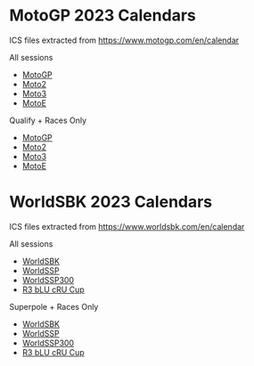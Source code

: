 # MotoGP 2023 Calendars

ICS files extracted from <a href="https://www.motogp.com/en/calendar">https://www.motogp.com/en/calendar</a>

All sessions
- <a href="motogp/2023/MotoGP_2023_calendar.ics">MotoGP</a>
- <a href="motogp/2023/Moto2_2023_calendar.ics">Moto2</a>
- <a href="motogp/2023/Moto3_2023_calendar.ics">Moto3</a>
- <a href="motogp/2023/MotoE_2023_calendar.ics">MotoE</a>

Qualify + Races Only
- <a href="motogp/2023/MotoGP_filtered_2023_calendar.ics">MotoGP</a>
- <a href="motogp/2023/Moto2_filtered_2023_calendar.ics">Moto2</a>
- <a href="motogp/2023/Moto3_filtered_2023_calendar.ics">Moto3</a>
- <a href="motogp/2023/MotoE_filtered_2023_calendar.ics">MotoE</a>


# WorldSBK 2023 Calendars

ICS files extracted from <a href="https://www.worldsbk.com/en/calendar">https://www.worldsbk.com/en/calendar</a>

All sessions
- <a href="wsbk/2023/WorldSBK_2023_calendar.ics">WorldSBK</a>
- <a href="wsbk/2023/WorldSSP_2023_calendar.ics">WorldSSP</a>
- <a href="wsbk/2023/WorldSSP300_2023_calendar.ics">WorldSSP300</a>
- <a href="wsbk/2023/R3 bLU cRU Cup_2023_calendar.ics">R3 bLU cRU Cup</a>

Superpole + Races Only
- <a href="wsbk/2023/WorldSBK_filtered_2023_calendar.ics">WorldSBK</a>
- <a href="wsbk/2023/WorldSSP_filtered_2023_calendar.ics">WorldSSP</a>
- <a href="wsbk/2023/WorldSSP300_filtered_2023_calendar.ics">WorldSSP300</a>
- <a href="wsbk/2023/R3 bLU cRU Cup_filtered_2023_calendar.ics">R3 bLU cRU Cup</a>

